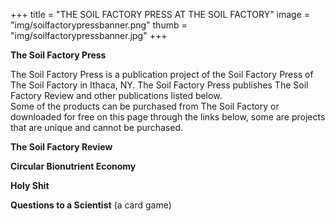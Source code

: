 +++
title = "THE SOIL FACTORY PRESS AT THE SOIL FACTORY"
image = "img/soilfactorypressbanner.png"
thumb = "img/soilfactorypressbanner.jpg"
+++

**The Soil Factory Press**

The Soil Factory Press is a publication project of the Soil Factory Press of The Soil Factory in Ithaca, NY. The Soil Factory Press publishes The Soil Factory Review and other publications listed below.  
Some of the products can be purchased from The Soil Factory or downloaded for free on this page through the links below, some are projects that are unique and cannot be purchased. 

**The Soil Factory Review**

**Circular Bionutrient Economy**

**Holy Shit**

**Questions to a Scientist** (a card game)
